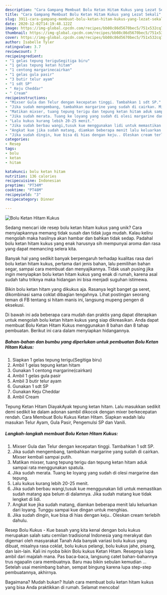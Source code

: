 ```yaml
---
description: "Cara Gampang Membuat Bolu Ketan Hitam Kukus yang Lezat Sekali"
title: "Cara Gampang Membuat Bolu Ketan Hitam Kukus yang Lezat Sekali"
slug: 3911-cara-gampang-membuat-bolu-ketan-hitam-kukus-yang-lezat-sekali
date: 2020-12-02T14:19:48.122Z
image: https://img-global.cpcdn.com/recipes/bb08c86d5670bec5/751x532cq70/bolu-ketan-hitam-kukus-foto-resep-utama.jpg
thumbnail: https://img-global.cpcdn.com/recipes/bb08c86d5670bec5/751x532cq70/bolu-ketan-hitam-kukus-foto-resep-utama.jpg
cover: https://img-global.cpcdn.com/recipes/bb08c86d5670bec5/751x532cq70/bolu-ketan-hitam-kukus-foto-resep-utama.jpg
author: Isabelle Tyler
ratingvalue: 3.7
reviewcount: 7
recipeingredient:
- "1 gelas tepung teriguSegitiga biru"
- "1 gelas tepung ketan hitam"
- "1 centong margarinecairkan"
- "1 gelas gula pasir"
- "3 butir telur ayam"
- "1 sdt SP"
- " Keju Cheddar"
- " Cream"
recipeinstructions:
- "Mixser Gula dan Telur dengan kecepatan tinggi. Tambahkan 1 sdt SP."
- "Jika sudah mengembang, tambahkan margarine yang sudah di cairkan. Mixser kembali sampai putih."
- "Matikan mixser, tuang tepung terigu dan tepung ketan hitam aduk sampai rata menggunakan spatula."
- "Jika sudah merata. Tuang ke loyang yang sudah di olesi margarine dan tepung."
- "Lalu kukus kurang lebih 20-25 menit."
- "Jika sudah berbau wangi,tusuk kue menggunakan lidi untuk memastikan sudah matang apa belum di dalamnya. Jika sudah matang kue tidak lengket di lidi."
- "Angkat kue jika sudah matang, diamkan beberapa menit lalu keluarkan dari loyang. Tunggu sampai kue dingan untuk menghias."
- "Jika sudah dingin, kue bisa di hias dengan keju.. Oleskan cream terlebih dahulu."
categories:
- Resep
tags:
- bolu
- ketan
- hitam

katakunci: bolu ketan hitam 
nutrition: 136 calories
recipecuisine: Indonesian
preptime: "PT34M"
cooktime: "PT48M"
recipeyield: "3"
recipecategory: Dinner

---
```



![Bolu Ketan Hitam Kukus](https://img-global.cpcdn.com/recipes/bb08c86d5670bec5/751x532cq70/bolu-ketan-hitam-kukus-foto-resep-utama.jpg)

Sedang mencari ide resep bolu ketan hitam kukus yang unik? Cara menyiapkannya memang tidak susah dan tidak juga mudah. Kalau keliru mengolah maka hasilnya akan hambar dan bahkan tidak sedap. Padahal bolu ketan hitam kukus yang enak harusnya sih mempunyai aroma dan rasa yang dapat memancing selera kita.

Banyak hal yang sedikit banyak berpengaruh terhadap kualitas rasa dari bolu ketan hitam kukus, pertama dari jenis bahan, lalu pemilihan bahan segar, sampai cara membuat dan menyajikannya. Tidak usah pusing jika ingin menyiapkan bolu ketan hitam kukus yang enak di rumah, karena asal sudah tahu triknya maka hidangan ini bisa menjadi suguhan istimewa.

Bikin bolu ketan hitam yang dikukus aja. Rasanya legit banget ga seret, dikombinasi sama coklat dibagian tengahnya. Lihat postingan seorang teman di FB tentang si hitam manis ini, langsung mupeng pengen di eksekusi.


Di bawah ini ada beberapa cara mudah dan praktis yang dapat diterapkan untuk mengolah bolu ketan hitam kukus yang siap dikreasikan. Anda dapat membuat Bolu Ketan Hitam Kukus menggunakan 8 bahan dan 8 tahap pembuatan. Berikut ini cara dalam menyiapkan hidangannya.

<!--inarticleads1-->

##### Bahan-bahan dan bumbu yang diperlukan untuk pembuatan Bolu Ketan Hitam Kukus:

1. Siapkan 1 gelas tepung terigu(Segitiga biru)
1. Ambil 1 gelas tepung ketan hitam
1. Gunakan 1 centong margarine(cairkan)
1. Ambil 1 gelas gula pasir
1. Ambil 3 butir telur ayam
1. Gunakan 1 sdt SP
1. Gunakan  Keju Cheddar
1. Ambil  Cream


Tepung Ketan Hitam DiayakAyak tepung ketan hitam. Lalu masukkan sedikit demi sedikit ke dalam adonan sambil dikocok dengan mixer berkecepatan rendah. Cara Membuat Bolu Kukus Ketan Hitam. Siapkan wadah lalu masukan Telur Ayam, Gula Pasir, Pengemulsi SP dan Vanili. 

<!--inarticleads2-->

##### Langkah-langkah membuat Bolu Ketan Hitam Kukus:

1. Mixser Gula dan Telur dengan kecepatan tinggi. Tambahkan 1 sdt SP.
1. Jika sudah mengembang, tambahkan margarine yang sudah di cairkan. Mixser kembali sampai putih.
1. Matikan mixser, tuang tepung terigu dan tepung ketan hitam aduk sampai rata menggunakan spatula.
1. Jika sudah merata. Tuang ke loyang yang sudah di olesi margarine dan tepung.
1. Lalu kukus kurang lebih 20-25 menit.
1. Jika sudah berbau wangi,tusuk kue menggunakan lidi untuk memastikan sudah matang apa belum di dalamnya. Jika sudah matang kue tidak lengket di lidi.
1. Angkat kue jika sudah matang, diamkan beberapa menit lalu keluarkan dari loyang. Tunggu sampai kue dingan untuk menghias.
1. Jika sudah dingin, kue bisa di hias dengan keju.. Oleskan cream terlebih dahulu.


Resep Bolu Kukus - Kue basah yang kita kenal dengan bolu kukus merupakan salah satu cemilan tradisional Indonesia yang merakyat dan digemari oleh masyarakat Tanah Ada banyak variasi bolu kukus yang dibuat, misalnya rasa coklat, bolu kukus pelangi, bolu kukus jahe, pisang, dan lain-lain. Kali ini nyoba bikin Bolu kukus Ketan Hitam. Resepnya lupa ambil dari majalah mana. Pas baca-baca, langsung catet bahan-bahannya trus ngapalin cara membuatnya. Baru mau bikin sebulan kemudian … Setelah usai menimbang bahan, sempat bingung karena lupa step-step pembuatannya, akhirnya. 

Bagaimana? Mudah bukan? Itulah cara membuat bolu ketan hitam kukus yang bisa Anda praktikkan di rumah. Selamat mencoba!
